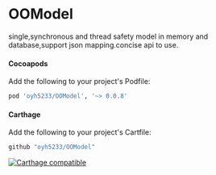 # OOModel
single,synchronous and thread safety model in memory and database,support json mapping.concise api to use.

#### Cocoapods
Add the following to your project's Podfile:
```ruby
pod 'oyh5233/OOModel', '~> 0.0.8'
```


#### Carthage

Add the following to your project's Cartfile:
```ruby
github "oyh5233/OOModel"
```

[![Carthage compatible](https://img.shields.io/badge/Carthage-compatible-4BC51D.svg?style=flat)](https://github.com/Carthage/Carthage)

